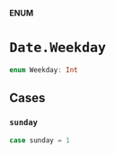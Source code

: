 **ENUM**

# `Date.Weekday`

```swift
enum Weekday: Int
```

## Cases
### `sunday`

```swift
case sunday = 1
```
